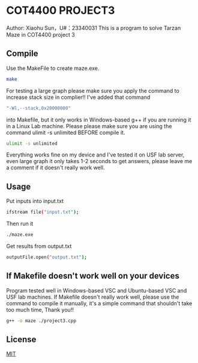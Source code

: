 # COT4400 PROJECT3

Author: Xiaohu Sun，U#：23340031
This is a program to solve Tarzan Maze in COT4400 project 3

## Compile

Use the MakeFile to create maze.exe.

```bash
make
```
For testing a large graph please make sure you apply the command to increase stack size in complier!!
I've added that command 
```bash
"-Wl,--stack,0x20000000"
```
into Makefile, but it only works in Windows-based g++
if you are running it in a Linux Lab machine. Please please make sure you are using the command ulimit -s unlimited BEFORE compile it.
```bash
ulimit -s unlimited
```
Everything works fine on my device and I've tested it on USF lab server, even large graph it only takes 1-2 seconds to get answers, please leave me a comment if it doesn't really work well.

## Usage


Put inputs into input.txt
```bash
ifstream file("input.txt");
```

Then run it 
```bash
./maze.exe
```

Get results from output.txt
```bash
outputFile.open("output.txt");
```

## If Makefile doesn't work well on your devices
Program tested well in Windows-based VSC and Ubuntu-based VSC and USF lab machines.
If Makefile doesn't really work well, please use the command to compile it manually, it's a simple command that shouldn't take too much time, Thank you!!
```bash
g++ -o maze ./project3.cpp
``` 

## License
[MIT](https://github.com/SohoSon/cot4400p3/blob/5a99a15aad4612ae58c3ca45323037bfdfb30f8f/LICENSE)

